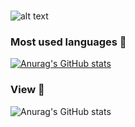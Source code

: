###  

![alt text](https://code-cache.com/en/wp-content/uploads/2021/09/code9.jpg)
 ### Most used languages :rocket:
[![Anurag's GitHub stats](https://github-readme-stats.vercel.app/api/top-langs/?username=mrVazguen)](https://github.com/mrVazguen/github-readme-stats)
&nbsp;
&nbsp;
### View :rocket:
![Anurag's GitHub stats](https://github-readme-stats.vercel.app/api?username=mrVazguen&show_icons=true&theme=radical)
